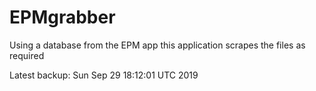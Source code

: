 # EPMgrabber
Using a database from the EPM app this application scrapes the files as required


Latest backup: Sun Sep 29 18:12:01 UTC 2019
